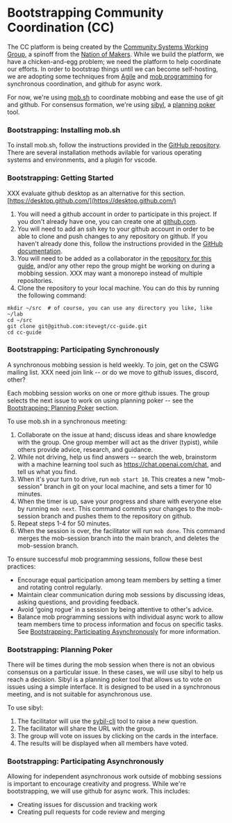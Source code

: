 # Bootstrapping Community Coordination (CC)

The CC platform is being created by the [Community Systems Working
Group](http://cswg.infrastructures.org/), a spinoff from the [Nation
of Makers](http://nationofmakers.us).  While we build the platform, we
have a chicken-and-egg problem; we need the platform to help
coordinate our efforts.  In order to bootstrap things until we can
become self-hosting, we are adopting some techniques from
[Agile](https://en.wikipedia.org/wiki/Agile_software_development) and
[mob programming](https://www.remotemobprogramming.org/) for
synchronous coordination, and github for async work.

For now, we're using [mob.sh](https://mob.sh/) to coordinate mobbing
and ease the use of git and github.  For consensus formation, we're
using [sibyl](https://github.com/t7a/sibyl), a [planning
poker](https://en.wikipedia.org/wiki/Planning_poker) tool.

### Bootstrapping: Installing mob.sh

To install mob.sh, follow the instructions provided in the [GitHub
repository](https://github.com/remotemobprogramming/mob).  There are
several installation methods avilable for various operating systems
and environments, and a plugin for vscode.

### Bootstrapping: Getting Started

XXX evaluate github desktop as an alternative for this section.
[https://desktop.github.com/](https://desktop.github.com/)

1. You will need a github account in order to participate in this
   project.  If you don't already have one, you can create one at
   [github.com](github.com).
2. You will need to add an ssh key to your github account in order to
   be able to clone and push changes to any repository on github.  If
   you haven't already done this, follow the instructions provided in
   the [GitHub
   documentation](https://docs.github.com/en/github/authenticating-to-github/adding-a-new-ssh-key-to-your-github-account).
3. You will need to be added as a collaborator in the [repository for
   this guide](https://github.com/stevegt/cc-guide), and/or any other
   repo the group might be working on during a mobbing session.  XXX
   may want a monorepo instead of multiple repositories.
4. Clone the repository to your local machine.  You can do this by
   running the following command:

```
mkdir ~/src  # of course, you can use any directory you like, like ~/lab
cd ~/src
git clone git@github.com:stevegt/cc-guide.git
cd cc-guide
```

### Bootstrapping: Participating Synchronously

A synchronous mobbing session is held weekly.  To join, get on the
CSWG mailing list. XXX need join link -- or do we move to github
issues, discord, other?

Each mobbing session works on one or more github issues.  The group
selects the next issue to work on using planning poker -- see the
[Bootstrapping: Planning Poker](#Bootstrapping-Planning-Poker)
section.

To use mob.sh in a synchronous meeting:

1. Collaborate on the issue at hand; discuss ideas and share knowledge
   with the group. One group member will act as the driver (typist),
   while others provide advice, research, and guidance.
2. While not driving, help us find answers -- search the web, brainstorm
   with a machine learning tool such as https://chat.openai.com/chat,
   and tell us what you find.
3. When it's your turn to drive, run `mob start 10`. This creates a
   new "mob-session" branch in git on your local machine, and sets a
   timer for 10 minutes.
4. When the timer is up, save your progress and share with everyone
   else by running `mob next`. This command commits your changes to
   the mob-session branch and pushes them to the repository on
   github.
5. Repeat steps 1-4 for 50 minutes.
6. When the session is over, the facilitator will run `mob done`. This
   command merges the mob-session branch into the main branch, and
   deletes the mob-session branch.

To ensure successful mob programming sessions, follow these best practices:

- Encourage equal participation among team members by setting a timer
  and rotating control regularly.
- Maintain clear communication during mob sessions by discussing
  ideas, asking questions, and providing feedback.
- Avoid 'going rogue' in a session by being attentive to other's advice.
- Balance mob programming sessions with individual async work to allow
  team members time to process information and focus on specific
  tasks.  See [Bootstrapping: Participating
  Asynchronously](#Bootstrapping-Participating-Asynchronously) for
  more information.

### Bootstrapping: Planning Poker

There will be times during the mob session when there is not an
obvious consensus on a particular issue.  In these cases, we will use
sibyl to help us reach a decision.  Sibyl is a planning poker tool
that allows us to vote on issues using a simple interface.  It is
designed to be used in a synchronous meeting, and is not suitable for
asynchronous use.

To use sibyl:

1. The facilitator will use the
   [sybil-cli](https://github.com/stevegt/sibyl-cli) tool to raise a
   new question.  
2. The facilitator will share the URL with the group.
3. The group will vote on issues by clicking on the cards in the
   interface.
4. The results will be displayed when all members have voted.

### Bootstrapping: Participating Asynchronously

Allowing for independent asynchronous work outside of mobbing sessions
is important to encourage creativity and progress. While we're
bootstrapping, we will use github for async work.  This includes:

- Creating issues for discussion and tracking work
- Creating pull requests for code review and merging

